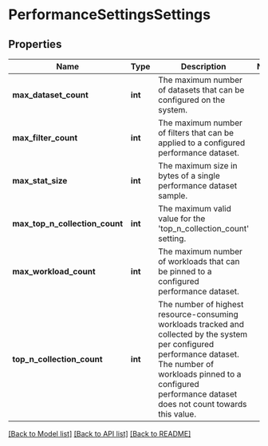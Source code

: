 # PerformanceSettingsSettings

## Properties
Name | Type | Description | Notes
------------ | ------------- | ------------- | -------------
**max_dataset_count** | **int** | The maximum number of datasets that can be configured on the system. | 
**max_filter_count** | **int** | The maximum number of filters that can be applied to a configured performance dataset. | 
**max_stat_size** | **int** | The maximum size in bytes of a single performance dataset sample. | 
**max_top_n_collection_count** | **int** | The maximum valid value for the &#39;top_n_collection_count&#39; setting. | 
**max_workload_count** | **int** | The maximum number of workloads that can be pinned to a configured performance dataset. | 
**top_n_collection_count** | **int** | The number of highest resource-consuming workloads tracked and collected by the system per configured performance dataset. The number of workloads pinned to a configured performance dataset does not count towards this value. | 

[[Back to Model list]](../README.md#documentation-for-models) [[Back to API list]](../README.md#documentation-for-api-endpoints) [[Back to README]](../README.md)


